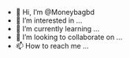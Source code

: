 - 👋 Hi, I’m @Moneybagbd
- 👀 I’m interested in ...
- 🌱 I’m currently learning ...
- 💞️ I’m looking to collaborate on ...
- 📫 How to reach me ...

<!---
Moneybagbd/Moneybagbd is a ✨ special ✨ repository because its `README.md` (this file) appears on your GitHub profile.
You can click the Preview link to take a look at your changes.
--->
